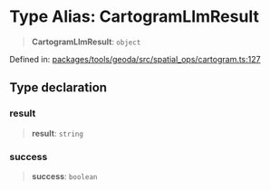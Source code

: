 # Type Alias: CartogramLlmResult

> **CartogramLlmResult**: `object`

Defined in: [packages/tools/geoda/src/spatial\_ops/cartogram.ts:127](https://github.com/GeoDaCenter/openassistant/blob/0a6a7e7306d75a25dc968b3117f04cb7bd613bec/packages/tools/geoda/src/spatial_ops/cartogram.ts#L127)

## Type declaration

### result

> **result**: `string`

### success

> **success**: `boolean`
